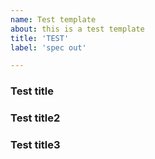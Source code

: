 ```yaml
---
name: Test template
about: this is a test template
title: 'TEST'
label: 'spec out'

---
```



### Test title

### Test title2

### Test title3